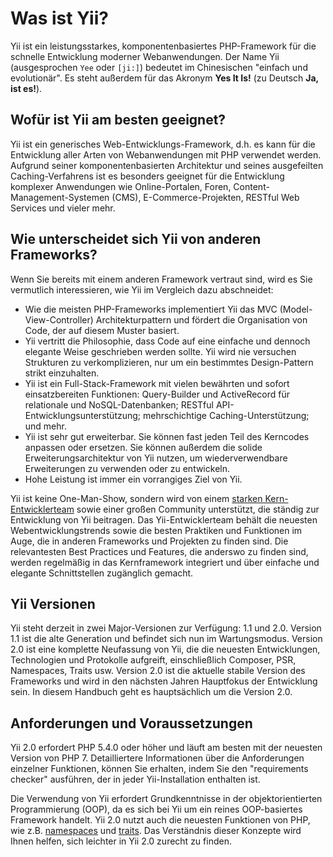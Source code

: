 Was ist Yii?
============

Yii ist ein leistungsstarkes, komponentenbasiertes PHP-Framework für die schnelle Entwicklung moderner Webanwendungen.
Der Name Yii (ausgesprochen `Yee` oder `[ji:]`) bedeutet im Chinesischen "einfach und evolutionär". Es steht außerdem
für das Akronym **Yes It Is!** (zu Deutsch **Ja, ist es!**).


Wofür ist Yii am besten geeignet?
---------------------------------

Yii ist ein generisches Web-Entwicklungs-Framework, d.h. es kann für die Entwicklung aller Arten von Webanwendungen
mit PHP verwendet werden. Aufgrund seiner komponentenbasierten Architektur und seines ausgefeilten Caching-Verfahrens
ist es besonders geeignet für die Entwicklung komplexer Anwendungen wie Online-Portalen, Foren, Content-Management-Systemen (CMS),
E-Commerce-Projekten, RESTful Web Services und vieler mehr.


Wie unterscheidet sich Yii von anderen Frameworks?
--------------------------------------------------

Wenn Sie bereits mit einem anderen Framework vertraut sind, wird es Sie vermutlich interessieren, wie Yii im Vergleich dazu abschneidet:

- Wie die meisten PHP-Frameworks implementiert Yii das MVC (Model-View-Controller) Architekturpattern und fördert die
  Organisation von Code, der auf diesem Muster basiert.
- Yii vertritt die Philosophie, dass Code auf eine einfache und dennoch elegante Weise geschrieben werden sollte. Yii wird nie versuchen
  Strukturen zu verkomplizieren, nur um ein bestimmtes Design-Pattern strikt einzuhalten.
- Yii ist ein Full-Stack-Framework mit vielen bewährten und sofort einsatzbereiten Funktionen: Query-Builder
  und ActiveRecord für relationale und NoSQL-Datenbanken; RESTful API-Entwicklungsunterstützung; mehrschichtige
  Caching-Unterstützung; und mehr.
- Yii ist sehr gut erweiterbar. Sie können fast jeden Teil des Kerncodes anpassen oder ersetzen. Sie können außerdem
  die solide Erweiterungsarchitektur von Yii nutzen, um wiederverwendbare Erweiterungen zu verwenden oder zu entwickeln.
- Hohe Leistung ist immer ein vorrangiges Ziel von Yii.

Yii ist keine One-Man-Show, sondern wird von einem [starken Kern-Entwicklerteam](http://www.yiiframework.com/team/) sowie einer großen Community unterstützt,
die ständig zur Entwicklung von Yii beitragen. Das Yii-Entwicklerteam
behält die neuesten Webentwicklungstrends sowie die besten Praktiken und Funktionen im Auge,
die in anderen Frameworks und Projekten zu finden sind. Die relevantesten Best Practices und Features, die anderswo zu finden sind, werden regelmäßig
in das Kernframework integriert und über einfache und elegante Schnittstellen zugänglich gemacht.


Yii Versionen
-------------

Yii steht derzeit in zwei Major-Versionen zur Verfügung: 1.1 und 2.0. Version 1.1 ist die alte Generation und befindet sich nun im Wartungsmodus.
Version 2.0 ist eine komplette Neufassung von Yii, die die neuesten Entwicklungen,
Technologien und Protokolle aufgreift, einschließlich Composer, PSR, Namespaces, Traits usw.
Version 2.0 ist die aktuelle stabile Version des Frameworks und wird in den nächsten Jahren Hauptfokus der Entwicklung sein.
In diesem Handbuch geht es hauptsächlich um die Version 2.0.


Anforderungen und Voraussetzungen
---------------------------------

Yii 2.0 erfordert PHP 5.4.0 oder höher und läuft am besten mit der neuesten Version von PHP 7. Detailliertere Informationen über die
Anforderungen einzelner Funktionen, können Sie erhalten, indem Sie den "requirements checker" ausführen, der in jeder Yii-Installation enthalten ist.

Die Verwendung von Yii erfordert Grundkenntnisse in der objektorientierten Programmierung (OOP), da es sich bei Yii um ein reines OOP-basiertes Framework handelt.
Yii 2.0 nutzt auch die neuesten Funktionen von PHP, wie z.B. [namespaces](http://www.php.net/manual/en/language.namespaces.php)
und [traits](http://www.php.net/manual/en/language.oop5.traits.php).
Das Verständnis dieser Konzepte wird Ihnen helfen, sich leichter in Yii 2.0 zurecht zu finden.

